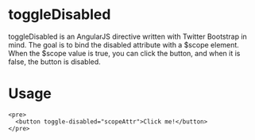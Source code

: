 toggleDisabled
==============

toggleDisabled is an AngularJS directive written with Twitter Bootstrap in mind. The goal is to bind the disabled attribute with a $scope element. When the $scope value is true, you can click the button, and when it is false, the button is disabled.


Usage
=====
```
<pre>
  <button toggle-disabled="scopeAttr">Click me!</button>
</pre>
```

